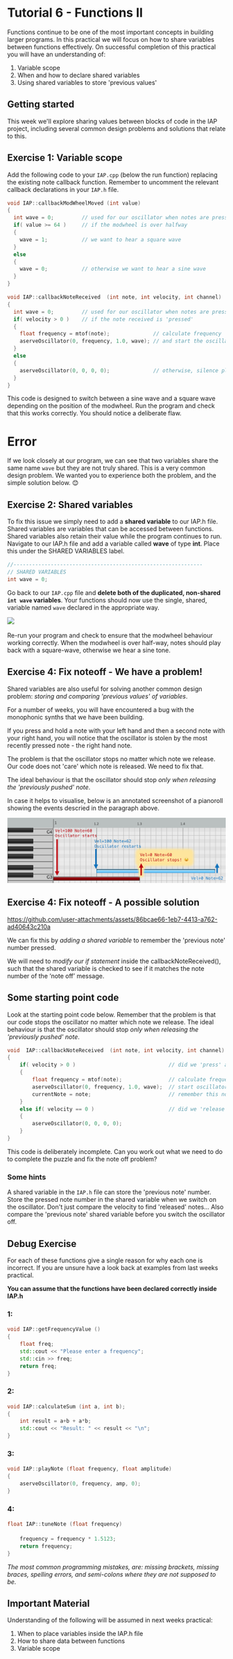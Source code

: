 
# Tutorial 6 - Functions II

Functions continue to be one of the most important concepts in building larger programs. In this practical we will focus on how to share variables between functions effectively. On successful completion of this practical you will have an understanding of:

1.	Variable scope
2.	When and how to declare shared variables
3.	Using shared variables to store 'previous values'

## Getting started

This week we'll explore sharing values between blocks of code in the IAP project, including several common design problems and solutions that relate to this.

## Exercise 1: Variable scope

Add the following code to your `IAP.cpp` (below the run function) replacing the existing note callback function. 
Remember to uncomment the relevant callback declarations in your `IAP.h` file.

```cpp
void IAP::callbackModWheelMoved (int value)
{
  int wave = 0;         // used for our oscillator when notes are pressed
  if( value >= 64 )     // if the modwheel is over halfway
  {
    wave = 1;           // we want to hear a square wave
  }
  else 
  {
    wave = 0;           // otherwise we want to hear a sine wave
  }
}
```

```cpp
void IAP::callbackNoteReceived  (int note, int velocity, int channel)
{
  int wave = 0;         // used for our oscillator when notes are pressed
  if( velocity > 0 )    // if the note received is 'pressed'
  {
    float frequency = mtof(note);              // calculate frequency
    aserveOscillator(0, frequency, 1.0, wave); // and start the oscillator playing with desired wave
  }
  else
  {
    aserveOscillator(0, 0, 0, 0);              // otherwise, silence please!
  }
}
```

This code is designed to switch between a sine wave and a square wave depending on the position of the modwheel. Run the program and check that this works correctly. You should notice a deliberate flaw.

# Error
If we look closely at our program, we can see that two variables share the same name `wave` but they are not truly shared. This is a very common design problem. We wanted you to experience both the problem, and the simple solution below. 😊

## Exercise 2: Shared variables

To fix this issue we simply need to add a **shared variable** to our IAP.h file. Shared variables are variables that can be accessed between functions. Shared variables also retain their value while the program continues to run. Navigate to our IAP.h file and add a variable called **wave** of type **int**. Place this under the SHARED VARIABLES label.

```cpp
//-------------------------------------------------------------
// SHARED VARIABLES
int wave = 0;
```

Go back to our `IAP.cpp` file and **delete both of the duplicated, non-shared `int wave` variables**. Your functions should now use the single, shared, variable named `wave` declared in the appropriate way.

<img src="../images/sharedvariables.png" height=300/>

Re-run your program and check to ensure that the modwheel behaviour working correctly. When the modwheel is over half-way, notes should play back with a square-wave, otherwise we hear a sine tone.

## Exercise 4: Fix noteoff - We have a problem!

Shared variables are also useful for solving another common design problem: *storing and comparing 'previous values' of variables*.

For a number of weeks, you will have encountered a bug with the monophonic synths that we have been building. 

If you press and hold a note with your left hand and then a second note with your right hand, you will notice that the oscillator is stolen by the most recently pressed note - the right hand note. 

The problem is that the oscillator stops no matter which note we release. Our code does not 'care' which note is released. We need to fix that.

The ideal behaviour is that the oscillator should stop *only when releasing the 'previously pushed' note*.

In case it helps to visualise, below is an annotated screenshot of a pianoroll showing the events descried in the paragraph above.

<img src="../images/FixNoteOff-pianoroll.png" />

## Exercise 4: Fix noteoff - A possible solution

https://github.com/user-attachments/assets/86bcae66-1eb7-4413-a762-ad40643c210a

We can fix this by *adding a shared variable* to remember the 'previous note' number pressed.

We will need to *modify our if statement* inside the callbackNoteReceived(), such that the shared variable is checked to see if it matches the note number of the ‘note off’ message. 

## Some starting point code

Look at the starting point code below. Remember that the problem is that our code stops the oscillator no matter which note we release. The ideal behaviour is that the oscillator should stop *only when releasing the 'previously pushed' note*.

```cpp
void  IAP::callbackNoteReceived  (int note, int velocity, int channel)
{
    if( velocity > 0 )                              // did we 'press' a note?
    {
        float frequency = mtof(note);               // calculate frequency
        aserveOscillator(0, frequency, 1.0, wave);  // start oscillator sound
        currentNote = note;                         // remember this note number (in a shared variable)
    }
    else if( velocity == 0 )                        // did we 'release' a note?
    {
        aserveOscillator(0, 0, 0, 0);
    }
}
```

This code is deliberately incomplete. Can you work out what we need to do to complete the puzzle and fix the note off problem?

### Some hints

A shared variable in the `IAP.h` file can store the 'previous note' number.
Store the pressed note number in the shared variable when we switch on the oscillator.
Don't just compare the velocity to find 'released' notes... Also compare the 'previous note' shared variable before you switch the oscillator off.

## Debug Exercise

For each of these functions give a single reason for why each one is incorrect. If you are unsure have a look back at examples from last weeks practical. 

**You can assume that the functions have been declared correctly inside IAP.h**

### 1:
```cpp
void IAP::getFrequencyValue ()
{
    float freq;
    std::cout << "Please enter a frequency";
    std::cin >> freq;
    return freq;
}
```

### 2:
```cpp
void IAP::calculateSum (int a, int b);
{
    int result = a+b + a*b;
    std::cout << "Result: " << result << "\n";
}
```

### 3:
```cpp
void IAP::playNote (float frequency, float amplitude)
{
    aserveOscillator(0, frequency, amp, 0);
}
```

### 4:
```cpp
float IAP::tuneNote (float frequency)

    frequency = frequency * 1.5123;
    return frequency;
}
```
*The most common programming mistakes, are: missing brackets, missing braces, spelling errors, and semi-colons where they are not supposed to be.*

## Important Material

Understanding of the following will be assumed in next weeks practical: 

1. When to place variables inside the IAP.h file
2. How to share data between functions
3. Variable scope




